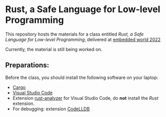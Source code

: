 # Rust, a Safe Language for Low-level Programming

This repository hosts the materials for a class entitled
*Rust, a Safe Language for Low-level Programming*,
delivered at [embedded world 2022](https://www.embedded-world.de)

Currently, the material is still being worked on.

## Preparations:

Before the class, you should install the following software on your
laptop:

* [Cargo](https://doc.rust-lang.org/cargo/getting-started/installation.html)
* [Visual Studio Code](https://code.visualstudio.com)
* Extension
  [rust-analyzer](https://marketplace.visualstudio.com/items?itemName=rust-lang.rust-analyzer)
  for Visual Studio Code, do **not** install the *Rust* extension.
* For debugging: extension [CodeLLDB](https://marketplace.visualstudio.com/items?itemName=vadimcn.vscode-lldb)

